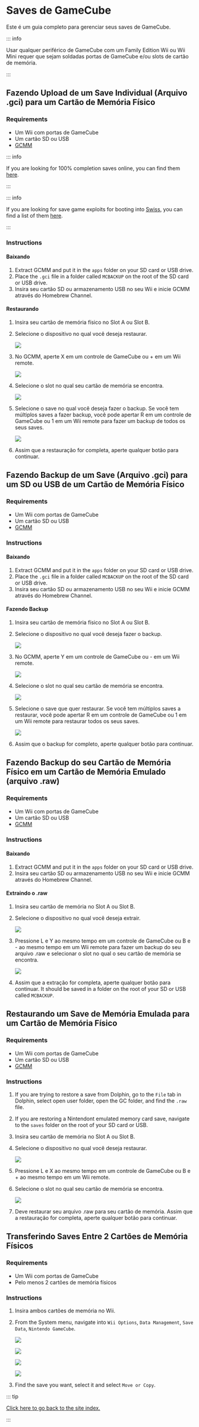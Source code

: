 # Saves de GameCube

Este é um guia completo para gerenciar seus saves de GameCube.

::: info

Usar qualquer periférico de GameCube com um Family Edition Wii ou Wii Mini requer que sejam soldadas portas de GameCube e/ou slots de cartão de memória.

:::

## Fazendo Upload de um Save Individual (Arquivo .gci) para um Cartão de Memória Físico

### Requirements

- Um Wii com portas de GameCube
- Um cartão SD ou USB
- [GCMM](https://oscwii.org/library/app/gcmm)

::: info

If you are looking for 100% completion saves online, you can find them [here](https://gamefaqs.gamespot.com/).

:::

::: info

If you are looking for save game exploits for booting into [Swiss](https://github.com/emukidid/swiss-gc/releases), you can find a list of them [here](https://www.gc-forever.com/wiki/index.php?title=Booting_homebrew#Game_Save_Exploits).

:::

### Instructions

#### Baixando

1. Extract GCMM and put it in the `apps` folder on your SD card or USB drive.
2. Place the `.gci` file in a folder called `MCBACKUP` on the root of the SD card or USB drive.
3. Insira seu cartão SD ou armazenamento USB no seu Wii e inicie GCMM através do Homebrew Channel.

#### Restaurando

1. Insira seu cartão de memória físico no Slot A ou Slot B.

2. Selecione o dispositivo no qual você deseja restaurar.

   ![](/images/homebrew/gcsaves/gcmm-select-device.jpg)

3. No GCMM, aperte X em um controle de GameCube ou + em um Wii remote.

   ![](/images/homebrew/gcsaves/gcmm-menu.jpg)

4. Selecione o slot no qual seu cartão de memória se encontra.

   ![](/images/homebrew/gcsaves/gcmm-mem-select.jpg)

5. Selecione o save no qual você deseja fazer o backup. Se você tem múltiplos saves a fazer backup, você pode apertar R em um controle de GameCube ou 1 em um Wii remote para fazer um backup de todos os seus saves.

   ![](/images/homebrew/gcsaves/gcmm-select-save.jpg)

6. Assim que a restauração for completa, aperte qualquer botão para continuar.

## Fazendo Backup de um Save (Arquivo .gci) para um SD ou USB de um Cartão de Memória Físico

### Requirements

- Um Wii com portas de GameCube
- Um cartão SD ou USB
- [GCMM](https://oscwii.org/library/app/gcmm)

### Instructions

#### Baixando

1. Extract GCMM and put it in the `apps` folder on your SD card or USB drive.
2. Place the `.gci` file in a folder called `MCBACKUP` on the root of the SD card or USB drive.
3. Insira seu cartão SD ou armazenamento USB no seu Wii e inicie GCMM através do Homebrew Channel.

#### Fazendo Backup

1. Insira seu cartão de memória físico no Slot A ou Slot B.

2. Selecione o dispositivo no qual você deseja fazer o backup.

   ![](/images/homebrew/gcsaves/gcmm-select-device.jpg)

3. No GCMM, aperte Y em um controle de GameCube ou - em um Wii remote.

   ![](/images/homebrew/gcsaves/gcmm-menu.jpg)

4. Selecione o slot no qual seu cartão de memória se encontra.

   ![](/images/homebrew/gcsaves/gcmm-mem-select.jpg)

5. Selecione o save que quer restaurar. Se você tem múltiplos saves a restaurar, você pode apertar R em um controle de GameCube ou 1 em um Wii remote para restaurar todos os seus saves.

   ![](/images/homebrew/gcsaves/gcmm-select-save.jpg)

6. Assim que o backup for completo, aperte qualquer botão para continuar.

## Fazendo Backup do seu Cartão de Memória Físico em um Cartão de Memória Emulado (arquivo .raw)

### Requirements

- Um Wii com portas de GameCube
- Um cartão SD ou USB
- [GCMM](https://oscwii.org/library/app/gcmm)

### Instructions

#### Baixando

1. Extract GCMM and put it in the `apps` folder on your SD card or USB drive.
2. Insira seu cartão SD ou armazenamento USB no seu Wii e inicie GCMM através do Homebrew Channel.

#### Extraindo o .raw

1. Insira seu cartão de memória no Slot A ou Slot B.

2. Selecione o dispositivo no qual você deseja extrair.

   ![](/images/homebrew/gcsaves/gcmm-select-device.jpg)

3. Pressione L e Y ao mesmo tempo em um controle de GameCube ou B e - ao mesmo tempo em um Wii remote para fazer um backup do seu arquivo .raw e selecionar o slot no qual o seu cartão de memória se encontra.

   ![](/images/homebrew/gcsaves/gcmm-mem-select.jpg)

4. Assim que a extração for completa, aperte qualquer botão para continuar. It should be saved in a folder on the root of your SD or USB called `MCBACKUP`.

## Restaurando um Save de Memória Emulada para um Cartão de Memória Físico

### Requirements

- Um Wii com portas de GameCube
- Um cartão SD ou USB
- [GCMM](https://oscwii.org/library/app/gcmm)

### Instructions

1. If you are trying to restore a save from Dolphin, go to the `File` tab in Dolphin, select open user folder, open the GC folder, and find the `.raw` file.

2. If you are restoring a Nintendont emulated memory card save, navigate to the `saves` folder on the root of your SD card or USB.

3. Insira seu cartão de memória no Slot A ou Slot B.

4. Selecione o dispositivo no qual você deseja restaurar.

   ![](/images/homebrew/gcsaves/gcmm-select-device.jpg)

5. Pressione L e X ao mesmo tempo em um controle de GameCube ou B e + ao mesmo tempo em um Wii remote.

6. Selecione o slot no qual seu cartão de memória se encontra.

   ![](/images/homebrew/gcsaves/gcmm-mem-select.jpg)

7. Deve restaurar seu arquivo .raw para seu cartão de memória. Assim que a restauração for completa, aperte qualquer botão para continuar.

## Transferindo Saves Entre 2 Cartões de Memória Físicos

### Requirements

- Um Wii com portas de GameCube
- Pelo menos 2 cartões de memória físicos

### Instructions

1. Insira ambos cartões de memória no Wii.

2. From the System menu, navigate into `Wii Options`, `Data Management`, `Save Data`, `Nintendo GameCube`.

   ![](/images/homebrew/gcsaves/sysmenu.jpg)

   ![](/images/homebrew/gcsaves/settings.jpg)

   ![](/images/homebrew/gcsaves/data-management.jpg)

   ![](/images/homebrew/gcsaves/save-data.jpg)

3. Find the save you want, select it and select `Move or Copy`.

::: tip

[Click here to go back to the site index.](site-navigation)

:::
